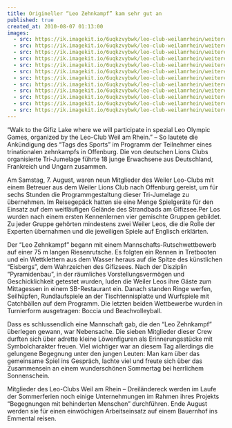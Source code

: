 ```yaml
---
title: Origineller “Leo Zehnkampf” kam sehr gut an
published: true
created_at: 2010-08-07 01:13:00
images:
  - src: https://ik.imagekit.io/6uqkzvybwk/leo-club-weilamrhein/weitere/05-01.jpg
  - src: https://ik.imagekit.io/6uqkzvybwk/leo-club-weilamrhein/weitere/05-02.jpg
  - src: https://ik.imagekit.io/6uqkzvybwk/leo-club-weilamrhein/weitere/05-03.jpg
  - src: https://ik.imagekit.io/6uqkzvybwk/leo-club-weilamrhein/weitere/05-04.jpg
  - src: https://ik.imagekit.io/6uqkzvybwk/leo-club-weilamrhein/weitere/05-05.jpg
  - src: https://ik.imagekit.io/6uqkzvybwk/leo-club-weilamrhein/weitere/05-06.jpg
  - src: https://ik.imagekit.io/6uqkzvybwk/leo-club-weilamrhein/weitere/05-07.jpg
  - src: https://ik.imagekit.io/6uqkzvybwk/leo-club-weilamrhein/weitere/05-08.jpg
  - src: https://ik.imagekit.io/6uqkzvybwk/leo-club-weilamrhein/weitere/05-09.jpg
  - src: https://ik.imagekit.io/6uqkzvybwk/leo-club-weilamrhein/weitere/05-10.jpg
  - src: https://ik.imagekit.io/6uqkzvybwk/leo-club-weilamrhein/weitere/05-11.jpg
  - src: https://ik.imagekit.io/6uqkzvybwk/leo-club-weilamrhein/weitere/05-12.jpg
---
```


“Walk to the Gifiz Lake where we will participate in spezial Leo Olympic Games, organized by the Leo-Club Weil am Rhein.” – So lautete die Ankündigung des “Tags des Sports” im Programm der Teilnehmer eines trinationalen zehnkampfs in Offenburg. Die von deutschen Lions Clubs organisierte Tri-Jumelage führte 18 junge Erwachsene aus Deutschland, Frankreich und Ungarn zusammen.

Am Samstag, 7. August, waren neun Mitglieder des Weiler Leo-Clubs mit einem Betreuer aus dem Weiler Lions Club nach Offenburg gereist, um für sechs Stunden die Programmgestaltung dieser Tri-Jumelage zu übernehmen. Im Reisegepäck hatten sie eine Menge Spielgeräte für den Einsatz auf dem weitläufigen Gelände des Strandbads am Gifizsee.Per Los wurden nach einem ersten Kennenlernen vier gemischte Gruppen gebildet. Zu jeder Gruppe gehörten mindestens zwei Weiler Leos, die die Rolle der Experten übernahmen und die jeweiligen Spiele auf Englisch erklärten.

Der “Leo Zehnkampf” begann mit einem Mannschafts-Rutschwettbewerb auf einer 75 m langen Riesenrutsche. Es folgten ein Rennen in Tretbooten und ein Wettklettern aus dem Wasser heraus auf die Spitze des künstlichen “Eisbergs”, dem Wahrzeichen des Gifizsees. Nach der Disziplin “Pyramidenbau”, in der räumliches Vorstellungsvermögen und Geschicklichkeit getestet wurden, luden die Weiler Leos ihre Gäste zum Mittagessen in einem SB-Restaurant ein. Danach standen Ringe werfen, Seilhüpfen, Rundlaufspiele an der Tischtennisplatte und Wurfspiele mit Catchbällen auf dem Programm. Die letzten beiden Wettbewerbe wurden in Turnierform ausgetragen: Boccia und Beachvolleyball.

Dass es schlussendlich eine Mannschaft gab, die den “Leo Zehnkampf” überlegen gewann, war Nebensache. Die sieben Mitglieder dieser Crew durften sich über adrette kleine Löwenfiguren als Erinnerungsstücke mit Symbolcharakter freuen. Viel wichtiger war an diesem Tag allerdings die gelungene Begegnung unter den jungen Leuten: Man kam über das gemeinsame Spiel ins Gespräch, lachte viel und freute sich über das Zusammensein an einem wunderschönen Sommertag bei herrlichem Sonnenschein.

Mitglieder des Leo-Clubs Weil am Rhein – Dreiländereck werden im Laufe der Sommerferien noch einige Unternehmungen im Rahmen ihres Projekts “Begegnungen mit behinderten Menschen” durchführen. Ende August werden sie für einen einwöchigen Arbeitseinsatz auf einem Bauernhof ins Emmental reisen.
